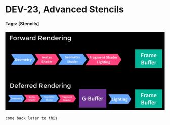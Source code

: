 # DEV-23, Advanced Stencils
#### Tags: [Stencils]

![](../images/DEV-23/DEV-23-A.png)

    come back later to this